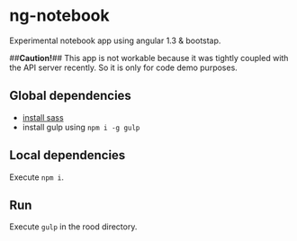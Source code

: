 # ng-notebook
Experimental notebook app using angular 1.3 & bootstap.

##**Caution!**##
This app is not workable because it was tightly coupled with the API server recently. So it is only for code demo purposes.


## Global dependencies
* [install sass](sass-lang.com/install)
* install gulp using `npm i -g gulp`

## Local dependencies
Execute `npm i`.

## Run
Execute `gulp` in the rood directory.


